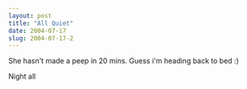 ```yaml
---
layout: post
title: "All Quiet"
date: 2004-07-17
slug: 2004-07-17-2
---
```


She hasn&apos;t made a peep in 20 mins.  Guess i&apos;m heading back to bed :)

Night all
